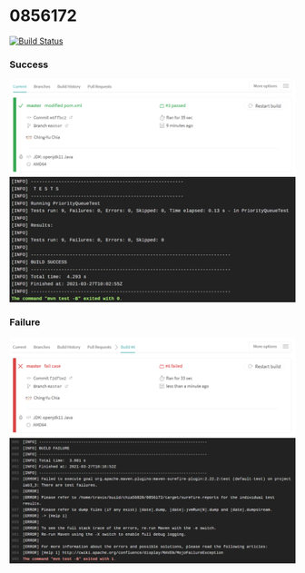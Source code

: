 # 0856172

[![Build Status](https://travis-ci.com/chia56028/0856172.svg?branch=master)](https://travis-ci.com/chia56028/0856172)

### Success
![](/img/success_1.PNG)
![](/img/success_2.PNG)

### Failure
![](/img/failure_1.PNG)
![](/img/failure_2.PNG)